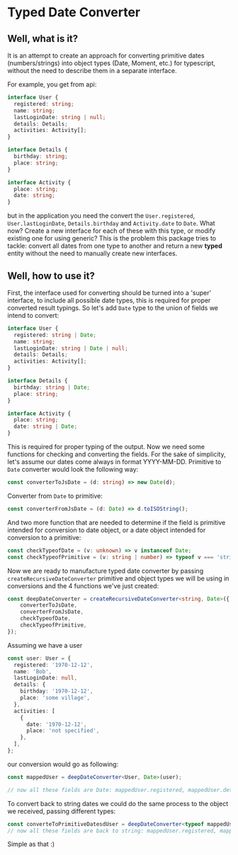# Typed Date Converter


## Well, what is it?

It is an attempt to create an approach for converting primitive dates (numbers/strings) into object types (Date, Moment,
etc.) for typescript, without the need to describe them in a separate interface.

For example, you get from api:
```typescript
interface User {
  registered: string;
  name: string;
  lastLoginDate: string | null;
  details: Details;
  activities: Activity[];
}

interface Details {
  birthday: string;
  place: string;
}

interface Activity {
  place: string;
  date: string;
}
```

but in the application you need the convert the `User.registered`, `User.lastLoginDate`, `Details.birthday` and 
`Activity.date` to `Date`. What now? Create a new interface for each of these with this type, or modify existing one for 
using generic? This is the problem this package tries to tackle: convert all dates from one type to another and return a 
new **typed** entity without the need to manually create new interfaces.

## Well, how to use it?

First, the interface used for converting should be turned into a 'super' interface, to include all possible date types, 
this is required for proper converted result typings. So let's add `Date` type to the union of fields we intend to
convert:

```typescript
interface User {
  registered: string | Date;
  name: string;
  lastLoginDate: string | Date | null;
  details: Details;
  activities: Activity[];
}

interface Details {
  birthday: string | Date;
  place: string;
}

interface Activity {
  place: string;
  date: string | Date;
}
```

This is required for proper typing of the output. Now we need some functions for checking and converting the fields.
For the sake of simplicity, let's assume our dates come always in format YYYY-MM-DD.
Primitive to `Date` converter would look the following way:
```typescript
const converterToJsDate = (d: string) => new Date(d);
```
Converter from `Date` to primitive:
```typescript
const converterFromJsDate = (d: Date) => d.toISOString();
```

And two more function that are needed to determine if the field is primitive intended for conversion to date object, or
a date object intended for conversion to a primitive:
```typescript
const checkTypeofDate = (v: unknown) => v instanceof Date;
const checkTypeofPrimitive = (v: string | number) => typeof v === 'string' && /^\d{4}(-\d{2}){2}$/.test(v);
```

Now we are ready to manufacture typed date converter by passing `createRecursiveDateConverter` primitive and object 
types we will be using in conversions and the 4 functions we've just created:

```typescript
const deepDateConverter = createRecursiveDateConverter<string, Date>({
    converterToJsDate,
    converterFromJsDate,
    checkTypeofDate,
    checkTypeofPrimitive,
});
```

Assuming we have a user
```typescript
const user: User = {
  registered: '1970-12-12',
  name: 'Bob',
  lastLoginDate: null,
  details: {
    birthday: '1970-12-12',
    place: 'some village',
  },
  activities: [
    {
      date: '1970-12-12',
      place: 'not specified',
    },
  ],
};
```

our conversion would go as following:
```typescript
const mappedUser = deepDateConverter<User, Date>(user);

// now all these fields are Date: mappedUser.registered, mappedUser.details.birthday, mappedUser.activities[0].date
```
To convert back to string dates we could do the same process to the object we received, passing different types:
```typescript
const converteToPrimitiveDatesdUser = deepDateConverter<typeof mappedUser, Date>(mappedUser);
// now all these fields are back to string: mappedUser.registered, mappedUser.details.birthday, mappedUser.activities[0].date
```

Simple as that :)